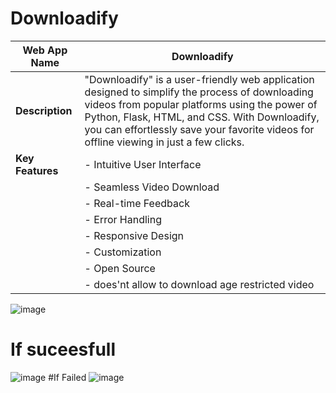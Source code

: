 # Downloadify
| **Web App Name**    | Downloadify                 |
|----------------------|-----------------------------|
| **Description**     | "Downloadify" is a user-friendly web application designed to simplify the process of downloading videos from popular platforms using the power of Python, Flask, HTML, and CSS. With Downloadify, you can effortlessly save your favorite videos for offline viewing in just a few clicks. |
| **Key Features**    | - Intuitive User Interface
                      | - Seamless Video Download
                      | - Real-time Feedback
                      | - Error Handling
                      | - Responsive Design
                      | - Customization
                      | - Open Source     
                      | - does'nt allow to download age restricted video 


![image](https://github.com/AlaguAravindA/Downloadify/assets/136082352/65b7b70f-dde3-467d-b947-219e420774d3)
# If suceesfull
![image](https://github.com/AlaguAravindA/Downloadify/assets/136082352/afeb76c5-f88c-4120-a96f-a0e7966bf69b)
#If Failed
![image](https://github.com/AlaguAravindA/Downloadify/assets/136082352/b4d23086-c032-42ea-97da-b3d2d53f1e02)



                      
